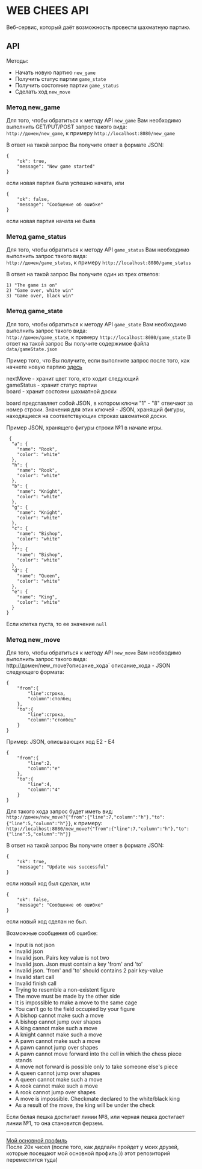 # WEB CHEES API

Веб-сервис, который даёт возможность провести шахматную партию.

## API
Методы:
* Начать новую партию `new_game`
* Получить статус партии `game_state` 
* Получить состояние партии `game_status`
* Сделать ход `new_move`

### Метод new_game

Для того, чтобы обратиться к методу API `new_game` Вам необходимо выполнить GET/PUT/POST запрос такого вида:  
`http://домен/new_game`, к примеру `http://localhost:8080/new_game`

В ответ на такой запрос Вы получите ответ в формате JSON:
```
{
    "ok": true,
    "message": "New game started"
}
```
если новая партия была успешно начата, или 
```
{
    "ok": false,
    "message": "Сообщение об ошибке"
}
```
если новая партия начата не была
### Метод game_status
Для того, чтобы обратиться к методу API `game_status` Вам необходимо выполнить запрос такого вида:  
`http://домен/game_status`, к примеру `http://localhost:8080/game_status`

В ответ на такой запрос Вы получите один из трех ответов: 
```
1) "The game is on"
2) "Game over, white win"
3) "Game over, black win"
```
### Метод game_state
Для того, чтобы обратиться к методу API `game_state` Вам необходимо выполнить запрос такого вида:  
`http://домен/game_state`, к примеру `http://localhost:8080/game_state`
В ответ на такой запрос Вы получите содержимое файла `data/gameState.json`

Пример того, что Вы получите, если выполните запрос после того, как начнете новую партию [здесь](https://github.com/FadeevSergey/WEB_CHEES_API/blob/master/src/data/gameState.json)

nextMove - хранит цвет того, кто ходит следующий  
gameStatus - хранит статус партии  
board - хранит состояни шахматной доски

board представляет собой JSON, в котором ключи "1" - "8" отвечают за номер строки. Значения для этих ключей - JSON, хранящий фигуры, находящиеся на соответствующих строках шахматной доски. 

Пример JSON, хранящего фигуры строки №1 в начале игры. 
```
 {
  "a": {
    "name": "Rook",
    "color": "white"
  },
  "h": {
    "name": "Rook",
    "color": "white"
  },
  "b": {
    "name": "Knight",
    "color": "white"
  },
  "g": {
    "name": "Knight",
    "color": "white"
  },
  "c": {
    "name": "Bishop",
    "color": "white"
  },
  "f": {
    "name": "Bishop",
    "color": "white"
  },
  "d": {
    "name": "Queen",
    "color": "white"
  },
  "e": {
    "name": "King",
    "color": "white"
  }
}
```
Если клетка пуста, то ее значение `null`
### Метод new_move

Для того, чтобы обратиться к методу API `new_move` Вам необходимо выполнить запрос такого вида:  
http://домен/new_move?описание_хода`
описание_хода - JSON следующего формата:
```
{
    "from":{
        "line":строка,
        "column":столбец
    },
    "to":{
        "line":строка,
        "column":"столбец"
    }
}
```
Пример:
JSON, описывающих ход E2 - E4
```
{
    "from":{
        "line":2,
        "column":"e"
    },
    "to":{
        "line":4,
        "column":"4"
    }
}
```
Для такого хода запрос будет иметь вид:  
`http://домен/new_move?{"from":{"line":7,"column":"h"},"to":{"line":5,"column":"h"}}`, к примеру:  
`http://localhost:8080/new_move?{"from":{"line":7,"column":"h"},"to":{"line":5,"column":"h"}}`

В ответ на такой запрос Вы получите ответ в формате JSON:
```
{
    "ok": true,
    "message": "Update was successful"
}
```
если новый ход был сделан, или 
```
{
    "ok": false,
    "message": "Сообщение об ошибке"
}
```
если новый ход сделан не был. 
 
Возможные сообщения об ошибке:  

* Input is not json
* Invalid json
* Invalid json. Pairs key value is not two
* Invalid json. Json must contain a key 'from' and 'to'
* Invalid json. 'from' and 'to' should contains 2 pair key-value
* Invalid start call
* Invalid finish call
* Trying to resemble a non-existent figure
* The move must be made by the other side
* It is impossible to make a move to the same cage
* You can’t go to the field occupied by your figure
* A bishop cannot make such a move
* A bishop cannot jump over shapes
* A king cannot make such a move
* A knight cannot make such a move
* A pawn cannot make such a move
* A pawn cannot jump over shapes
* A pawn cannot move forward into the cell in which the chess piece stands
* A move not forward is possible only to take someone else's piece
* A queen cannot jump over shapes
* A queen cannot make such a move
* A rook cannot make such a move
* A rook cannot jump over shapes
* A move is impossible. Checkmate declared to the white/black king
* As a result of the move, the king will be under the check

Если белая пешка достигает линии №8, или черная пешка достигает линии №1, то она становится ферзем.

______
[Мой основной профиль](https://github.com/FadeevSergey/)   
После 20x чисел  (после того, как дедлайн пройдет у моих друзей, которые посещают мой основной профиль:)) этот репозиторий переместится туда)
